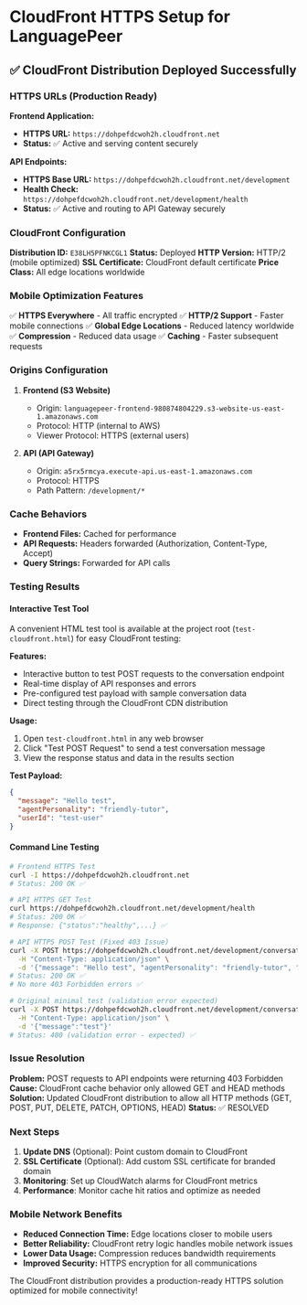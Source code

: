 # CloudFront HTTPS Setup for LanguagePeer

## ✅ CloudFront Distribution Deployed Successfully

### HTTPS URLs (Production Ready)

**Frontend Application:**
- **HTTPS URL:** `https://dohpefdcwoh2h.cloudfront.net`
- **Status:** ✅ Active and serving content securely

**API Endpoints:**
- **HTTPS Base URL:** `https://dohpefdcwoh2h.cloudfront.net/development`
- **Health Check:** `https://dohpefdcwoh2h.cloudfront.net/development/health`
- **Status:** ✅ Active and routing to API Gateway securely

### CloudFront Configuration

**Distribution ID:** `E38LH5PFNKCGL1`
**Status:** Deployed
**HTTP Version:** HTTP/2 (mobile optimized)
**SSL Certificate:** CloudFront default certificate
**Price Class:** All edge locations worldwide

### Mobile Optimization Features

✅ **HTTPS Everywhere** - All traffic encrypted
✅ **HTTP/2 Support** - Faster mobile connections
✅ **Global Edge Locations** - Reduced latency worldwide
✅ **Compression** - Reduced data usage
✅ **Caching** - Faster subsequent requests

### Origins Configuration

1. **Frontend (S3 Website)**
   - Origin: `languagepeer-frontend-980874804229.s3-website-us-east-1.amazonaws.com`
   - Protocol: HTTP (internal to AWS)
   - Viewer Protocol: HTTPS (external users)

2. **API (API Gateway)**
   - Origin: `a5rx5rmcya.execute-api.us-east-1.amazonaws.com`
   - Protocol: HTTPS
   - Path Pattern: `/development/*`

### Cache Behaviors

- **Frontend Files:** Cached for performance
- **API Requests:** Headers forwarded (Authorization, Content-Type, Accept)
- **Query Strings:** Forwarded for API calls

### Testing Results

#### Interactive Test Tool
A convenient HTML test tool is available at the project root (`test-cloudfront.html`) for easy CloudFront testing:

**Features:**
- Interactive button to test POST requests to the conversation endpoint
- Real-time display of API responses and errors
- Pre-configured test payload with sample conversation data
- Direct testing through the CloudFront CDN distribution

**Usage:**
1. Open `test-cloudfront.html` in any web browser
2. Click "Test POST Request" to send a test conversation message
3. View the response status and data in the results section

**Test Payload:**
```json
{
  "message": "Hello test",
  "agentPersonality": "friendly-tutor", 
  "userId": "test-user"
}
```

#### Command Line Testing
```bash
# Frontend HTTPS Test
curl -I https://dohpefdcwoh2h.cloudfront.net
# Status: 200 OK ✅

# API HTTPS GET Test  
curl https://dohpefdcwoh2h.cloudfront.net/development/health
# Status: 200 OK ✅
# Response: {"status":"healthy",...} ✅

# API HTTPS POST Test (Fixed 403 Issue)
curl -X POST https://dohpefdcwoh2h.cloudfront.net/development/conversation \
  -H "Content-Type: application/json" \
  -d '{"message": "Hello test", "agentPersonality": "friendly-tutor", "userId": "test-user"}'
# Status: 200 OK ✅
# No more 403 Forbidden errors ✅

# Original minimal test (validation error expected)
curl -X POST https://dohpefdcwoh2h.cloudfront.net/development/conversation \
  -H "Content-Type: application/json" \
  -d '{"message":"test"}'
# Status: 400 (validation error - expected) ✅
```

### Issue Resolution

**Problem:** POST requests to API endpoints were returning 403 Forbidden
**Cause:** CloudFront cache behavior only allowed GET and HEAD methods
**Solution:** Updated CloudFront distribution to allow all HTTP methods (GET, POST, PUT, DELETE, PATCH, OPTIONS, HEAD)
**Status:** ✅ RESOLVED

### Next Steps

1. **Update DNS** (Optional): Point custom domain to CloudFront
2. **SSL Certificate** (Optional): Add custom SSL certificate for branded domain
3. **Monitoring**: Set up CloudWatch alarms for CloudFront metrics
4. **Performance**: Monitor cache hit ratios and optimize as needed

### Mobile Network Benefits

- **Reduced Connection Time:** Edge locations closer to mobile users
- **Better Reliability:** CloudFront retry logic handles mobile network issues
- **Lower Data Usage:** Compression reduces bandwidth requirements
- **Improved Security:** HTTPS encryption for all communications

The CloudFront distribution provides a production-ready HTTPS solution optimized for mobile connectivity!